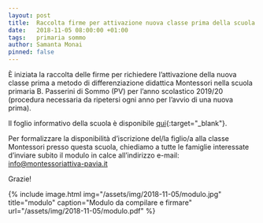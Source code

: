 ```yaml
---
layout: post
title:  Raccolta firme per attivazione nuova classe prima della scuola primaria per anno scolastico 2019/20
date:   2018-11-05 08:00:00 +01:00
tags:   primaria sommo
author: Samanta Monai
pinned: false
---
```

È iniziata la raccolta delle firme per richiedere l’attivazione della nuova classe prima a metodo di differenziazione didattica Montessori nella scuola primaria B. Passerini di Sommo (PV) per l’anno scolastico 2019/20 (procedura necessaria da ripetersi ogni anno per l’avvio di una nuova prima).

Il foglio informativo della scuola è disponibile [qui](/assets/img/2018-11-05/foglio_informativo.pdf){:target="_blank"}.

Per formalizzare la disponibilità d’iscrizione del/la figlio/a alla classe Montessori presso questa scuola, chiediamo a tutte le famiglie interessate d’inviare subito il modulo in calce all’indirizzo e-mail: info@montessoriattiva-pavia.it

Grazie!

{% include image.html img="/assets/img/2018-11-05/modulo.jpg" title="modulo" caption="Modulo da compilare e firmare" url="/assets/img/2018-11-05/modulo.pdf" %}
